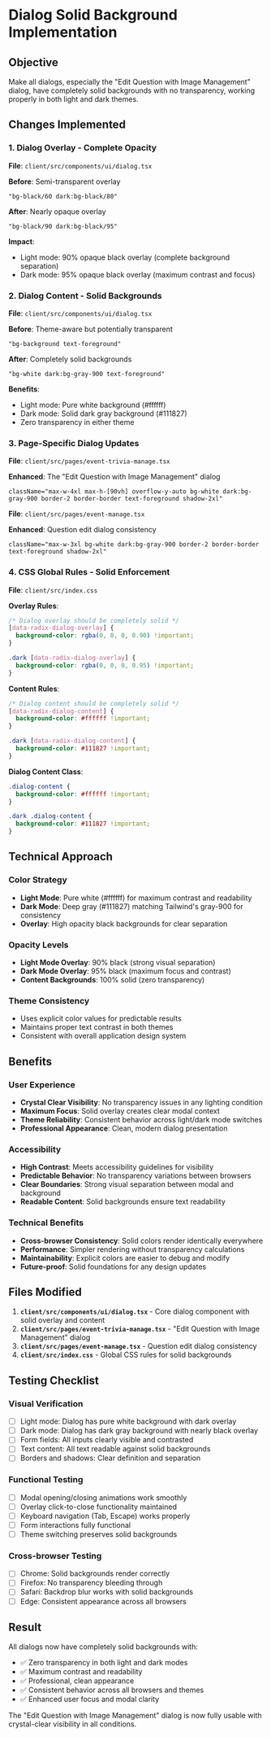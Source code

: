 # Dialog Solid Background Implementation

## Objective

Make all dialogs, especially the "Edit Question with Image Management" dialog, have completely solid backgrounds with no transparency, working properly in both light and dark themes.

## Changes Implemented

### 1. Dialog Overlay - Complete Opacity

**File**: `client/src/components/ui/dialog.tsx`

**Before**: Semi-transparent overlay

```tsx
"bg-black/60 dark:bg-black/80"
```

**After**: Nearly opaque overlay

```tsx
"bg-black/90 dark:bg-black/95"
```

**Impact**:

- Light mode: 90% opaque black overlay (complete background separation)
- Dark mode: 95% opaque black overlay (maximum contrast and focus)

### 2. Dialog Content - Solid Backgrounds

**File**: `client/src/components/ui/dialog.tsx`

**Before**: Theme-aware but potentially transparent

```tsx
"bg-background text-foreground"
```

**After**: Completely solid backgrounds

```tsx
"bg-white dark:bg-gray-900 text-foreground"
```

**Benefits**:

- Light mode: Pure white background (#ffffff)
- Dark mode: Solid dark gray background (#111827)
- Zero transparency in either theme

### 3. Page-Specific Dialog Updates

**File**: `client/src/pages/event-trivia-manage.tsx`

**Enhanced**: The "Edit Question with Image Management" dialog

```tsx
className="max-w-4xl max-h-[90vh] overflow-y-auto bg-white dark:bg-gray-900 border-2 border-border text-foreground shadow-2xl"
```

**File**: `client/src/pages/event-manage.tsx`

**Enhanced**: Question edit dialog consistency

```tsx
className="max-w-3xl bg-white dark:bg-gray-900 border-2 border-border text-foreground shadow-2xl"
```

### 4. CSS Global Rules - Solid Enforcement

**File**: `client/src/index.css`

**Overlay Rules**:

```css
/* Dialog overlay should be completely solid */
[data-radix-dialog-overlay] {
  background-color: rgba(0, 0, 0, 0.90) !important;
}

.dark [data-radix-dialog-overlay] {
  background-color: rgba(0, 0, 0, 0.95) !important;
}
```

**Content Rules**:

```css
/* Dialog content should be completely solid */
[data-radix-dialog-content] {
  background-color: #ffffff !important;
}

.dark [data-radix-dialog-content] {
  background-color: #111827 !important;
}
```

**Dialog Content Class**:

```css
.dialog-content {
  background-color: #ffffff !important;
}

.dark .dialog-content {
  background-color: #111827 !important;
}
```

## Technical Approach

### Color Strategy

- **Light Mode**: Pure white (#ffffff) for maximum contrast and readability
- **Dark Mode**: Deep gray (#111827) matching Tailwind's gray-900 for consistency
- **Overlay**: High opacity black backgrounds for clear separation

### Opacity Levels

- **Light Mode Overlay**: 90% black (strong visual separation)
- **Dark Mode Overlay**: 95% black (maximum focus and contrast)
- **Content Backgrounds**: 100% solid (zero transparency)

### Theme Consistency

- Uses explicit color values for predictable results
- Maintains proper text contrast in both themes
- Consistent with overall application design system

## Benefits

### User Experience

- **Crystal Clear Visibility**: No transparency issues in any lighting condition
- **Maximum Focus**: Solid overlay creates clear modal context
- **Theme Reliability**: Consistent behavior across light/dark mode switches
- **Professional Appearance**: Clean, modern dialog presentation

### Accessibility

- **High Contrast**: Meets accessibility guidelines for visibility
- **Predictable Behavior**: No transparency variations between browsers
- **Clear Boundaries**: Strong visual separation between modal and background
- **Readable Content**: Solid backgrounds ensure text readability

### Technical Benefits

- **Cross-browser Consistency**: Solid colors render identically everywhere
- **Performance**: Simpler rendering without transparency calculations
- **Maintainability**: Explicit colors are easier to debug and modify
- **Future-proof**: Solid foundations for any design updates

## Files Modified

1. **`client/src/components/ui/dialog.tsx`** - Core dialog component with solid overlay and content
2. **`client/src/pages/event-trivia-manage.tsx`** - "Edit Question with Image Management" dialog
3. **`client/src/pages/event-manage.tsx`** - Question edit dialog consistency
4. **`client/src/index.css`** - Global CSS rules for solid backgrounds

## Testing Checklist

### Visual Verification

- [ ] Light mode: Dialog has pure white background with dark overlay
- [ ] Dark mode: Dialog has dark gray background with nearly black overlay
- [ ] Form fields: All inputs clearly visible and contrasted
- [ ] Text content: All text readable against solid backgrounds
- [ ] Borders and shadows: Clear definition and separation

### Functional Testing

- [ ] Modal opening/closing animations work smoothly
- [ ] Overlay click-to-close functionality maintained
- [ ] Keyboard navigation (Tab, Escape) works properly
- [ ] Form interactions fully functional
- [ ] Theme switching preserves solid backgrounds

### Cross-browser Testing

- [ ] Chrome: Solid backgrounds render correctly
- [ ] Firefox: No transparency bleeding through
- [ ] Safari: Backdrop blur works with solid backgrounds
- [ ] Edge: Consistent appearance across all browsers

## Result

All dialogs now have completely solid backgrounds with:

- ✅ Zero transparency in both light and dark modes
- ✅ Maximum contrast and readability
- ✅ Professional, clean appearance
- ✅ Consistent behavior across all browsers and themes
- ✅ Enhanced user focus and modal clarity

The "Edit Question with Image Management" dialog is now fully usable with crystal-clear visibility in all conditions.
